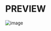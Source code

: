 # PREVIEW
![image](https://user-images.githubusercontent.com/73513838/183265695-72cbd9a0-02bb-4a21-8850-007eb96915c7.png)
